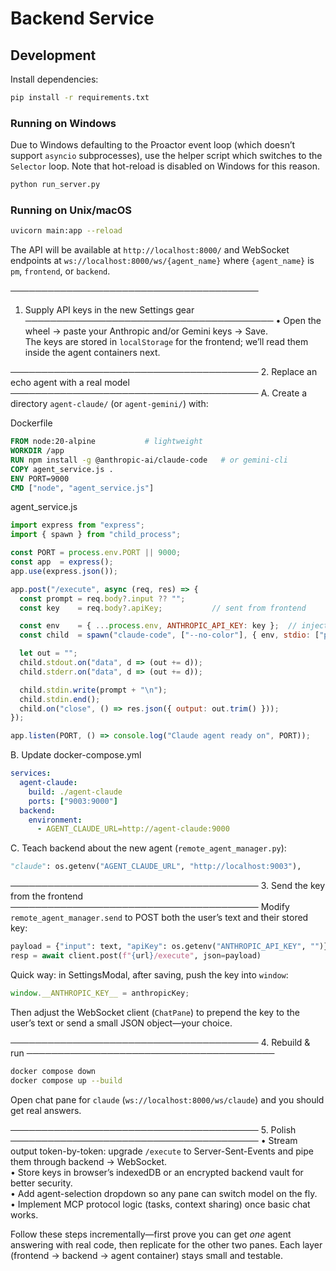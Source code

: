 # Backend Service

## Development

Install dependencies:

```bash
pip install -r requirements.txt
```

### Running on Windows
Due to Windows defaulting to the Proactor event loop (which doesn’t support `asyncio` subprocesses), use the helper script which switches to the `Selector` loop. Note that hot-reload is disabled on Windows for this reason.

```bash
python run_server.py
```

### Running on Unix/macOS
```bash
uvicorn main:app --reload
```

The API will be available at `http://localhost:8000/` and WebSocket endpoints at `ws://localhost:8000/ws/{agent_name}` where `{agent_name}` is `pm`, `frontend`, or `backend`. 

────────────────────────────────────────
1. Supply API keys in the new Settings gear
────────────────────────────────────────
• Open the wheel → paste your Anthropic and/or Gemini keys → Save.  
  The keys are stored in `localStorage` for the frontend; we’ll read them inside the agent containers next.

────────────────────────────────────────
2. Replace an echo agent with a real model
────────────────────────────────────────
A. Create a directory `agent-claude/` (or `agent-gemini/`) with:

Dockerfile
```dockerfile
FROM node:20-alpine           # lightweight
WORKDIR /app
RUN npm install -g @anthropic-ai/claude-code   # or gemini-cli
COPY agent_service.js .
ENV PORT=9000
CMD ["node", "agent_service.js"]
```

agent_service.js
```js
import express from "express";
import { spawn } from "child_process";

const PORT = process.env.PORT || 9000;
const app  = express();
app.use(express.json());

app.post("/execute", async (req, res) => {
  const prompt = req.body?.input ?? "";
  const key    = req.body?.apiKey;           // sent from frontend

  const env    = { ...process.env, ANTHROPIC_API_KEY: key };  // inject secret
  const child  = spawn("claude-code", ["--no-color"], { env, stdio: ["pipe", "pipe", "pipe"] });

  let out = "";
  child.stdout.on("data", d => (out += d));
  child.stderr.on("data", d => (out += d));

  child.stdin.write(prompt + "\n");
  child.stdin.end();
  child.on("close", () => res.json({ output: out.trim() }));
});

app.listen(PORT, () => console.log("Claude agent ready on", PORT));
```

B. Update docker-compose.yml

```yaml
services:
  agent-claude:
    build: ./agent-claude
    ports: ["9003:9000"]
  backend:
    environment:
      - AGENT_CLAUDE_URL=http://agent-claude:9000
```

C. Teach backend about the new agent (`remote_agent_manager.py`):

```python
"claude": os.getenv("AGENT_CLAUDE_URL", "http://localhost:9003"),
```

────────────────────────────────────────
3. Send the key from the frontend
────────────────────────────────────────
Modify `remote_agent_manager.send` to POST both the user’s text and their stored key:

```python
payload = {"input": text, "apiKey": os.getenv("ANTHROPIC_API_KEY", "")}
resp = await client.post(f"{url}/execute", json=payload)
```

Quick way: in SettingsModal, after saving, push the key into `window`:

```ts
window.__ANTHROPIC_KEY__ = anthropicKey;
```

Then adjust the WebSocket client (`ChatPane`) to prepend the key to the user’s text or send a small JSON object—your choice.

────────────────────────────────────────
4. Rebuild & run
────────────────────────────────────────
```bash
docker compose down
docker compose up --build
```
Open chat pane for `claude` (`ws://localhost:8000/ws/claude`) and you should get real answers.

────────────────────────────────────────
5. Polish
────────────────────────────────────────
• Stream output token-by-token: upgrade `/execute` to Server-Sent-Events and pipe them through backend → WebSocket.  
• Store keys in browser’s indexedDB or an encrypted backend vault for better security.  
• Add agent-selection dropdown so any pane can switch model on the fly.  
• Implement MCP protocol logic (tasks, context sharing) once basic chat works.

Follow these steps incrementally—first prove you can get *one* agent answering with real code, then replicate for the other two panes.  Each layer (frontend → backend → agent container) stays small and testable. 